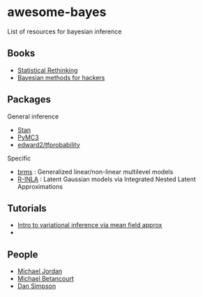 # awesome-bayes
List of resources for bayesian inference

## Books

* [Statistical Rethinking](https://xcelab.net/rm/statistical-rethinking/)
* [Bayesian methods for hackers](http://camdavidsonpilon.github.io/Probabilistic-Programming-and-Bayesian-Methods-for-Hackers/)


## Packages

General inference
* [Stan](https://mc-stan.org/)
* [PyMC3](https://docs.pymc.io/)
* [edward2/tfprobability](https://github.com/tensorflow/probability/tree/master/tensorflow_probability/python/edward2)

Specific
* [brms](https://github.com/paul-buerkner/brms) : Generalized linear/non-linear multilevel models
* [R-INLA](http://www.r-inla.org/) : Latent Gaussian models via Integrated Nested Latent Approximations

## Tutorials

* [Intro to variational inference via mean field approx](https://blog.evjang.com/2016/08/variational-bayes.html)
* 


## People

* [Michael Jordan](https://people.eecs.berkeley.edu/~jordan/)
* [Michael Betancourt](https://betanalpha.github.io/)
* [Dan Simpson](https://twitter.com/dan_p_simpson?lang=en)
